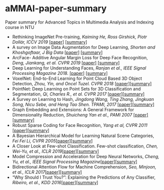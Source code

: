# aMMAI-paper-summary

Paper summary for Advanced Topics in Multimedia Analysis and Indexing course in NTU

* Rethinking ImageNet Pre-training, *Kaiming He, Ross Girshick, Piotr Dollár,  ICCV 2019* [[paper]](https://arxiv.org/pdf/1811.08883) [[summary]](https://github.com/hsuanlyh1997/aMMAI-paper-summary/blob/master/Rethinking%20ImageNet%20Pre-training.md)
* A survey on Image Data Augmentation for Deep Learning, *Shorten and Khoshgoftaar,  J Big Data* [[paper]](https://www.google.com/url?sa=t&rct=j&q=&esrc=s&source=web&cd=2&cad=rja&uact=8&ved=2ahUKEwjr1PnN1JLoAhUNa94KHai_CZAQFjABegQIAhAB&url=https%3A%2F%2Flink.springer.com%2Farticle%2F10.1186%2Fs40537-019-0197-0&usg=AOvVaw1N8xaAfk-1Ft-kSsUR3cAz) [[summary]](https://github.com/hsuanlyh1997/aMMAI-paper-summary/blob/master/A%20survey%20on%20Image%20Data%20Augmentation%20for%20Deep%20Learning.md)
* ArcFace- Additive Angular Margin Loss for Deep Face Recognition, *Deng, Jiankang, et al. CVPR 2019* [[paper]](https://arxiv.org/pdf/1801.07698.pdf) [[summary]](https://github.com/hsuanlyh1997/aMMAI-paper-summary/blob/master/ArcFace-%20Additive%20Angular%20Margin%20Loss%20for%20Deep%20Face%20Recognition.md)
* Deep Learning for Understanding Faces, *Ranjan et al.,  IEEE Signal Processing Magazine 2018.* [[paper]](https://ieeexplore.ieee.org/abstract/document/8253595) [[summary]](https://github.com/hsuanlyh1997/aMMAI-paper-summary/blob/master/Deep%20Learning%20for%20Understanding%20Faces.md)
* VoxelNet: End-to-End Learning for Point Cloud Based 3D Object Detection, *Zhou, Yin, and Oncel Tuzel. CVPR 2018* [[paper]](https://arxiv.org/pdf/1711.06396.pdf)[[summary]](https://github.com/hsuanlyh1997/aMMAI-paper-summary/blob/master/VoxelNet:%20End-to-End%20Learning%20for%20Point%20Cloud%20Based%203D%20Object%20Detection.md)
* PointNet: Deep Learning on Point Sets for 3D Classification and Segmentation, *Qi, Charles R., et al. CVPR 2017* [[paper]](http://openaccess.thecvf.com/content_cvpr_2017/papers/Qi_PointNet_Deep_Learning_CVPR_2017_paper.pdf)[[summary]](https://github.com/hsuanlyh1997/aMMAI-paper-summary/blob/master/PointNet:%20Deep%20Learning%20on%20Point%20Sets%20for%203D%20Classification%20and%20Segmentation.md)
* A Survey on Learning to Hash, *Jingdong Wang, Ting Zhang, Jingkuan Song, Nicu Sebe, and Heng Tao Shen. TPAMI, 2017* [[paper]](https://arxiv.org/pdf/1606.00185.pdf)[[summary]](https://github.com/hsuanlyh1997/aMMAI-paper-summary/blob/master/A%20Survey%20on%20Learning%20to%20Hash.md)
* Graph Embedding and Extensions: A General Framework for Dimensionality Reduction, *Shuicheng Yan et al., PAMI 2007* [[paper]](https://ieeexplore.ieee.org/document/4016549)[[summary]](https://github.com/hsuanlyh1997/aMMAI-paper-summary/blob/master/Graph%20Embedding%20and%20Extensions:%20A%20General%20Framework%20for%20Dimensionality%20Reduction.md)
* Robust Sparse Coding for Face Recognition, *Yang et al, CVPR 2011* [[paper]](http://www4.comp.polyu.edu.hk/~cslzhang/paper/conf/RSC_CVPR11.pdf)[[summary]](https://github.com/hsuanlyh1997/aMMAI-paper-summary/blob/master/Robust%20Sparse%20Coding%20for%20Face%20Recognition.md)
* A Bayesian Hierarchical Model for Learning Natural Scene Categories, *Fei Fei Li, CVPR 2005*[[paper]](http://vision.stanford.edu/documents/Fei-FeiPerona2005.pdf)[[summary]](https://github.com/hsuanlyh1997/aMMAI-paper-summary/blob/master/A%20Bayesian%20Hierarchical%20Model%20for%20Learning%20Natural%20Scene%20Categories.md)
* A Closer Look at Few-shot Classification. Few-shot classification, *Chen, Wei-Yu, et al., ICLR 2019*[[paper]](https://arxiv.org/pdf/1904.04232.pdf)[[summary]](https://github.com/hsuanlyh1997/aMMAI-paper-summary/blob/master/A%20Closer%20Look%20at%20Few-shot%20Classification.%20Few-shot%20classification.md)
* Model Compression and Acceleration for Deep Neural Networks, *Cheng, Yu, et al., IEEE Signal Processing Magazine*[[paper]](https://mcube.nctu.edu.tw/~cfung/docs/learning/cheng2018DNN_model_compression_accel.pdf)[[summary]](https://github.com/hsuanlyh1997/aMMAI-paper-summary/blob/master/Model%20Compression%20and%20Acceleration%20for%20DNN.md)
* Bidirectional Attention Flow for Machine Comprehension, *Seo, Minjoon, et al., ICLR 2017*[[paper]](https://arxiv.org/pdf/1611.01603.pdf)[[summary]](https://github.com/hsuanlyh1997/aMMAI-paper-summary/blob/master/Bidirectional%20Attention%20Flow%20for%20Machine%20Comprehension.md)
* “Why Should I Trust You?”: Explaining the Predictions of Any Classifier, *Ribeiro, et al., KDD 2016*[[paper]](https://arxiv.org/pdf/1602.04938.pdf)[[summary]](https://github.com/hsuanlyh1997/aMMAI-paper-summary/blob/master/“Why%20Should%20I%20Trust%20You%3F”:%20Explaining%20the%20Predictions%20of%20Any%20Classifier.md)
